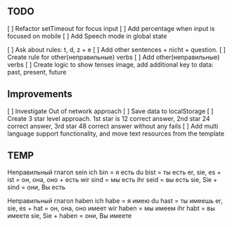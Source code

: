 ## TODO
[ ] Refactor setTimeout for focus input
[ ] Add percentage when input is focused on mobile
[ ] Add Speech mode in global state

[ ] Ask about rules: t, d, z + e
[ ] Add other sentences + nicht + question.
[ ] Create rule for other(неправильные) verbs
[ ] Add other(неправильные) verbs
[ ] Create logic to show tenses image, add additional key to data: past, present, future
## Improvements
[ ] Investigate Out of network approach
[ ] Save data to localStorage
[ ] Create 3 star level approach. 1st star is 12 correct answer, 2nd star 24 correct answer, 3rd star 48 correct answer without any fails
[ ] Add multi language support functionality, and move text resources from the template

## TEMP
Неправильный глагол sein
ich bin = я есть
du bist = ты есть
er, sie, es + ist = он, она, оно + есть
wir sind = мы есть
ihr seid = вы есть
sie, Sie + sind = они, Вы есть

Неправильный глагол haben
ich habe = я имею
du hast = ты имеешь
er, sie, es + hat = он, она, оно имеет
wir haben = мы имеем
ihr habt = вы имеете
sie, Sie + haben = они, Вы имеете

